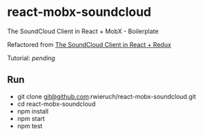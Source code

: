 # react-mobx-soundcloud

The SoundCloud Client in React + MobX - Boilerplate

Refactored from [The SoundCloud Client in React + Redux](http://www.robinwieruch.de/the-soundcloud-client-in-react-redux/)

Tutorial: _pending_

## Run

- git clone git@github.com:rwieruch/react-mobx-soundcloud.git
- cd react-mobx-soundcloud
- npm install
- npm start
- npm test
